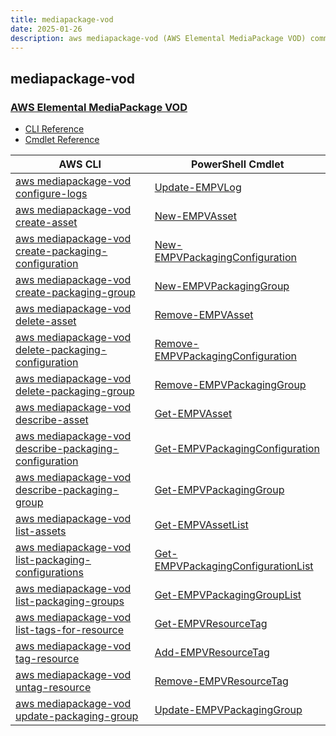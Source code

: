 ```yaml
---
title: mediapackage-vod
date: 2025-01-26
description: aws mediapackage-vod (AWS Elemental MediaPackage VOD) command/cmdlet list.
---
```


## mediapackage-vod

### [AWS Elemental MediaPackage VOD](https://aws.amazon.com/mediapackage/)

* [CLI Reference](https://awscli.amazonaws.com/v2/documentation/api/latest/reference/mediapackage-vod/index.html)
* [Cmdlet Reference](https://docs.aws.amazon.com/powershell/latest/reference/items/AWS_Elemental_MediaPackage_VOD_cmdlets.html)

|AWS CLI|PowerShell Cmdlet|
|----|----|
|[aws mediapackage-vod configure-logs](https://awscli.amazonaws.com/v2/documentation/api/latest/reference/mediapackage-vod/configure-logs.html)|[Update-EMPVLog](https://docs.aws.amazon.com/powershell/latest/reference/items/Update-EMPVLog.html)|
|[aws mediapackage-vod create-asset](https://awscli.amazonaws.com/v2/documentation/api/latest/reference/mediapackage-vod/create-asset.html)|[New-EMPVAsset](https://docs.aws.amazon.com/powershell/latest/reference/items/New-EMPVAsset.html)|
|[aws mediapackage-vod create-packaging-configuration](https://awscli.amazonaws.com/v2/documentation/api/latest/reference/mediapackage-vod/create-packaging-configuration.html)|[New-EMPVPackagingConfiguration](https://docs.aws.amazon.com/powershell/latest/reference/items/New-EMPVPackagingConfiguration.html)|
|[aws mediapackage-vod create-packaging-group](https://awscli.amazonaws.com/v2/documentation/api/latest/reference/mediapackage-vod/create-packaging-group.html)|[New-EMPVPackagingGroup](https://docs.aws.amazon.com/powershell/latest/reference/items/New-EMPVPackagingGroup.html)|
|[aws mediapackage-vod delete-asset](https://awscli.amazonaws.com/v2/documentation/api/latest/reference/mediapackage-vod/delete-asset.html)|[Remove-EMPVAsset](https://docs.aws.amazon.com/powershell/latest/reference/items/Remove-EMPVAsset.html)|
|[aws mediapackage-vod delete-packaging-configuration](https://awscli.amazonaws.com/v2/documentation/api/latest/reference/mediapackage-vod/delete-packaging-configuration.html)|[Remove-EMPVPackagingConfiguration](https://docs.aws.amazon.com/powershell/latest/reference/items/Remove-EMPVPackagingConfiguration.html)|
|[aws mediapackage-vod delete-packaging-group](https://awscli.amazonaws.com/v2/documentation/api/latest/reference/mediapackage-vod/delete-packaging-group.html)|[Remove-EMPVPackagingGroup](https://docs.aws.amazon.com/powershell/latest/reference/items/Remove-EMPVPackagingGroup.html)|
|[aws mediapackage-vod describe-asset](https://awscli.amazonaws.com/v2/documentation/api/latest/reference/mediapackage-vod/describe-asset.html)|[Get-EMPVAsset](https://docs.aws.amazon.com/powershell/latest/reference/items/Get-EMPVAsset.html)|
|[aws mediapackage-vod describe-packaging-configuration](https://awscli.amazonaws.com/v2/documentation/api/latest/reference/mediapackage-vod/describe-packaging-configuration.html)|[Get-EMPVPackagingConfiguration](https://docs.aws.amazon.com/powershell/latest/reference/items/Get-EMPVPackagingConfiguration.html)|
|[aws mediapackage-vod describe-packaging-group](https://awscli.amazonaws.com/v2/documentation/api/latest/reference/mediapackage-vod/describe-packaging-group.html)|[Get-EMPVPackagingGroup](https://docs.aws.amazon.com/powershell/latest/reference/items/Get-EMPVPackagingGroup.html)|
|[aws mediapackage-vod list-assets](https://awscli.amazonaws.com/v2/documentation/api/latest/reference/mediapackage-vod/list-assets.html)|[Get-EMPVAssetList](https://docs.aws.amazon.com/powershell/latest/reference/items/Get-EMPVAssetList.html)|
|[aws mediapackage-vod list-packaging-configurations](https://awscli.amazonaws.com/v2/documentation/api/latest/reference/mediapackage-vod/list-packaging-configurations.html)|[Get-EMPVPackagingConfigurationList](https://docs.aws.amazon.com/powershell/latest/reference/items/Get-EMPVPackagingConfigurationList.html)|
|[aws mediapackage-vod list-packaging-groups](https://awscli.amazonaws.com/v2/documentation/api/latest/reference/mediapackage-vod/list-packaging-groups.html)|[Get-EMPVPackagingGroupList](https://docs.aws.amazon.com/powershell/latest/reference/items/Get-EMPVPackagingGroupList.html)|
|[aws mediapackage-vod list-tags-for-resource](https://awscli.amazonaws.com/v2/documentation/api/latest/reference/mediapackage-vod/list-tags-for-resource.html)|[Get-EMPVResourceTag](https://docs.aws.amazon.com/powershell/latest/reference/items/Get-EMPVResourceTag.html)|
|[aws mediapackage-vod tag-resource](https://awscli.amazonaws.com/v2/documentation/api/latest/reference/mediapackage-vod/tag-resource.html)|[Add-EMPVResourceTag](https://docs.aws.amazon.com/powershell/latest/reference/items/Add-EMPVResourceTag.html)|
|[aws mediapackage-vod untag-resource](https://awscli.amazonaws.com/v2/documentation/api/latest/reference/mediapackage-vod/untag-resource.html)|[Remove-EMPVResourceTag](https://docs.aws.amazon.com/powershell/latest/reference/items/Remove-EMPVResourceTag.html)|
|[aws mediapackage-vod update-packaging-group](https://awscli.amazonaws.com/v2/documentation/api/latest/reference/mediapackage-vod/update-packaging-group.html)|[Update-EMPVPackagingGroup](https://docs.aws.amazon.com/powershell/latest/reference/items/Update-EMPVPackagingGroup.html)|


